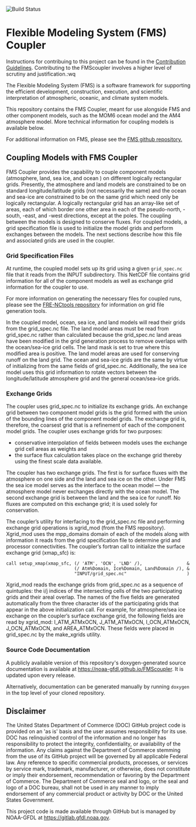 ![Build Status](https://github.com/NOAA-GFDL/FMScoupler/actions/workflows/build.yml/badge.svg?branch=main)

# Flexible Modeling System (FMS) Coupler

Instructions for contribuing to this project can be found in the 
[Contribution Guidelines](CONTRIBUTING.md).  Contributing to the FMScoupler involves a higher 
level of scrutiny and justification.:wq


The Flexible Modeling System (FMS) is a software framework for supporting the
efficient development, construction, execution, and scientific interpretation
of atmospheric, oceanic, and climate system models.

This repository contains the FMS Coupler, meant for use alongside FMS and other component models,
such as the MOM6 ocean model and the AM4 atmosphere model. More technical information for coupling
models is available below.

For additional information on FMS, please see the [FMS github repository.](http://www.github.com/noaa-gfdl/fms)

## Coupling Models with FMS Coupler

FMS Coupler provides the capability to couple component models (atmosphere, land, sea ice, and ocean
) on different logically rectangular grids. Presently, the atmosphere and land models are
constrained to be on standard longitude/latitude grids (not necessarily the same) and the ocean and
sea-ice are constrained to be on the same grid which need only be logically rectangular.
A logically rectangular grid has an array-like set of areas, each of which border one other area in
each of the pseudo-north, -south, -east, and -west directions, except at the poles.
The coupling between the models is designed to conserve fluxes. For coupled models, a grid
specification file is used to initialize the model grids and perform exchanges between the models.
The next sections describe how this file and associated grids are used in the coupler.

### Grid Specification Files
At runtime, the coupled model sets up its grid using a given `grid_spec.nc` file that it reads from
the INPUT subdirectory. This NetCDF file contains grid information for all of the component models
as well as exchange grid information for the coupler to use.

For more information on generating the necessary files for coupled runs, please see the
[FRE-NCtools repository](http://github.com/noaa-gfdl/FRE-NCtools) for information on grid file
generation tools.

In the coupled model, ocean, sea ice, and land models will read their grids from the grid_spec.nc
file. The land model areas must be read from grid_spec.nc rather than calculated because the
grid_spec.nc land areas have been modified in the grid generation process to remove overlaps with
the ocean/sea-ice grid cells. The land mask is set to true where this modified area is positive.
The land model areas are used for conserving runoff on the land grid. The ocean and sea-ice grids
are the same by virtue of initializing from the same fields of grid_spec.nc. Additionally, the sea
ice model uses this grid information to rotate vectors between the longitude/latitude atmosphere
grid and the general ocean/sea-ice grids.

### Exchange Grids

The coupler uses grid_spec.nc to initialize its exchange grids. An exchange grid between two
component model grids is the grid formed with the union of the bounding lines of the component
model grids. The exchange grid is, therefore, the coarsest grid that is a refinement of each of the
component model grids. The coupler uses exchange grids for two purposes:

- conservative interpolation of fields between models uses the exchange grid cell areas as weights and
- the surface flux calculation takes place on the exchange grid thereby using the finest scale data available.

The coupler has two exchange grids. The first is for surface fluxes with the atmosphere on one side
and the land and sea ice on the other. Under FMS the sea ice model serves as the interface to the
ocean model — the atmosphere model never exchanges directly with the ocean model. The second
exchange grid is between the land and the sea ice for runoff. No fluxes are computed on this
exchange grid; it is used solely for conservation.

The coupler’s utility for interfacing to the grid_spec.nc file and performing exchange grid
operations is xgrid_mod (from the FMS repository). Xgrid_mod uses the mpp_domains domain of each of
the models along with information it reads from the grid specification file to determine grid and
processor connectivities. The coupler’s fortran call to initialize the surface exchange grid
(xmap_sfc) is:
```
call setup_xmap(xmap_sfc, (/ 'ATM', 'OCN', 'LND' /),                 &
                          (/ Atm%Domain, Ice%Domain, Land%Domain /), &
                          "INPUT/grid_spec.nc"                       )
```
Xgrid_mod reads the exchange grids from grid_spec.nc as a sequence of quintuples: the i/j indices of
the intersecting cells of the two participating grids and their areal overlap. The names of the five
fields are generated automatically from the three character ids of the participating grids that
appear in the above initialization call. For example, for atmosphere/sea ice exchange on the
coupler’s surface exchange grid, the following fields are read by xgrid_mod: I_ATM_ATMxOCN, J_ATM_ATMxOCN, I_OCN_ATMxOCN, J_OCN_ATMxOCN, and AREA_ATMxOCN. These fields were placed in grid_spec.nc by the make_xgrids utility.

### Source Code Documentation

A publicly available version of this repository's doxygen-generated source documentation is
available at https://noaa-gfdl.github.io/FMScoupler. It is updated upon every release.

Alternatively, documentation can be generated manually by running `doxygen` in the top level of your
cloned repository.

## Disclaimer

The United States Department of Commerce (DOC) GitHub project code is provided
on an 'as is' basis and the user assumes responsibility for its use. DOC has
relinquished control of the information and no longer has responsibility to
protect the integrity, confidentiality, or availability of the information. Any
claims against the Department of Commerce stemming from the use of its GitHub
project will be governed by all applicable Federal law. Any reference to
specific commercial products, processes, or services by service mark,
trademark, manufacturer, or otherwise, does not constitute or imply their
endorsement, recommendation or favoring by the Department of Commerce. The
Department of Commerce seal and logo, or the seal and logo of a DOC bureau,
shall not be used in any manner to imply endorsement of any commercial product
or activity by DOC or the United States Government.

This project code is made available through GitHub but is managed by NOAA-GFDL
at https://gitlab.gfdl.noaa.gov.
